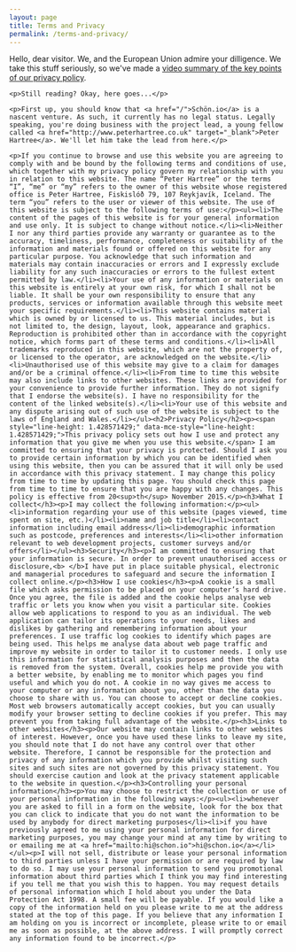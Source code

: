 ```yaml
---
layout: page
title: Terms and Privacy
permalink: /terms-and-privacy/
---
```


<div class="value-proposition">
  <p>Hello, dear visitor. We, and the European Union admire your dilligence.
    We take this stuff seriously, so we've made a <a href="https://www.youtube.com/watch?v=dQw4w9WgXcQ" target="_blank">video summary of the key points
    of our privacy policy</a>.</p>

    <p>Still reading? Okay, here goes...</p>

    <p>First up, you should know that <a href="/">Schön.io</a> is a nascent venture. As such, it currently has no legal status. Legally speaking, you're doing business with the project lead, a young fellow called <a href="http://www.peterhartree.co.uk" target="_blank">Peter Hartree</a>. We'll let him take the lead from here.</p>

    <p>If you continue to browse and use this website you are agreeing to comply with and be bound by the following terms and conditions of use, which together with my privacy policy govern my relationship with you in relation to this website. The name “Peter Hartree” or the terms “I”, “me” or “my” refers to the owner of this website whose registered office is Peter Hartree, Fiskislóð 79, 107 Reykjavík, Iceland. The term “you” refers to the user or viewer of this website. The use of this website is subject to the following terms of use:</p><ul><li>The content of the pages of this website is for your general information and use only. It is subject to change without notice.</li><li>Neither I nor any third parties provide any warranty or guarantee as to the accuracy, timeliness, performance, completeness or suitability of the information and materials found or offered on this website for any particular purpose. You acknowledge that such information and materials may contain inaccuracies or errors and I expressly exclude liability for any such inaccuracies or errors to the fullest extent permitted by law.</li><li>Your use of any information or materials on this website is entirely at your own risk, for which I shall not be liable. It shall be your own responsibility to ensure that any products, services or information available through this website meet your specific requirements.</li><li>This website contains material which is owned by or licensed to us. This material includes, but is not limited to, the design, layout, look, appearance and graphics. Reproduction is prohibited other than in accordance with the copyright notice, which forms part of these terms and conditions.</li><li>All trademarks reproduced in this website, which are not the property of, or licensed to the operator, are acknowledged on the website.</li><li>Unauthorised use of this website may give to a claim for damages and/or be a criminal offence.</li><li>From time to time this website may also include links to other websites. These links are provided for your convenience to provide further information. They do not signify that I endorse the website(s). I have no responsibility for the content of the linked website(s).</li><li>Your use of this website and any dispute arising out of such use of the website is subject to the laws of England and Wales.</li></ul><h2>Privacy Policy</h2><p><span style="line-height: 1.428571429;" data-mce-style="line-height: 1.428571429;">This privacy policy sets out how I use and protect any information that you give me when you use this website.</span> I am committed to ensuring that your privacy is protected. Should I ask you to provide certain information by which you can be identified when using this website, then you can be assured that it will only be used in accordance with this privacy statement. I may change this policy from time to time by updating this page. You should check this page from time to time to ensure that you are happy with any changes. This policy is effective from 20<sup>th</sup> November 2015.</p><h3>What I collect</h3><p>I may collect the following information:</p><ul><li>information regarding your use of this website (pages viewed, time spent on site, etc.)</li><li>name and job title</li><li>contact information including email address</li><li>demographic information such as postcode, preferences and interests</li><li>other information relevant to web development projects, customer surveys and/or offers</li></ul><h3>Security</h3><p>I am committed to ensuring that your information is secure. In order to prevent unauthorised access or disclosure,<b> </b>I have put in place suitable physical, electronic and managerial procedures to safeguard and secure the information I collect online.</p><h3>How I use cookies</h3><p>A cookie is a small file which asks permission to be placed on your computer’s hard drive. Once you agree, the file is added and the cookie helps analyse web traffic or lets you know when you visit a particular site. Cookies allow web applications to respond to you as an individual. The web application can tailor its operations to your needs, likes and dislikes by gathering and remembering information about your preferences. I use traffic log cookies to identify which pages are being used. This helps me analyse data about web page traffic and improve my website in order to tailor it to customer needs. I only use this information for statistical analysis purposes and then the data is removed from the system. Overall, cookies help me provide you with a better website, by enabling me to monitor which pages you find useful and which you do not. A cookie in no way gives me access to your computer or any information about you, other than the data you choose to share with us. You can choose to accept or decline cookies. Most web browsers automatically accept cookies, but you can usually modify your browser setting to decline cookies if you prefer. This may prevent you from taking full advantage of the website.</p><h3>Links to other websites</h3><p>Our website may contain links to other websites of interest. However, once you have used these links to leave my site, you should note that I do not have any control over that other website. Therefore, I cannot be responsible for the protection and privacy of any information which you provide whilst visiting such sites and such sites are not governed by this privacy statement. You should exercise caution and look at the privacy statement applicable to the website in question.</p><h3>Controlling your personal information</h3><p>You may choose to restrict the collection or use of your personal information in the following ways:</p><ul><li>whenever you are asked to fill in a form on the website, look for the box that you can click to indicate that you do not want the information to be used by anybody for direct marketing purposes</li><li>if you have previously agreed to me using your personal information for direct marketing purposes, you may change your mind at any time by writing to or emailing me at <a href="mailto:hi@schon.io">hi@schon.io</a></li></ul><p>I will not sell, distribute or lease your personal information to third parties unless I have your permission or are required by law to do so. I may use your personal information to send you promotional information about third parties which I think you may find interesting if you tell me that you wish this to happen. You may request details of personal information which I hold about you under the Data Protection Act 1998. A small fee will be payable. If you would like a copy of the information held on you please write to me at the address stated at the top of this page. If you believe that any information I am holding on you is incorrect or incomplete, please write to or email me as soon as possible, at the above address. I will promptly correct any information found to be incorrect.</p>
</div>